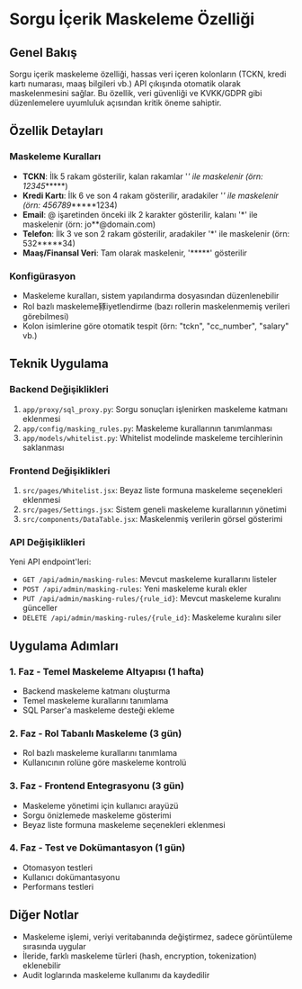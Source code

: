 # Sorgu İçerik Maskeleme Özelliği

## Genel Bakış
Sorgu içerik maskeleme özelliği, hassas veri içeren kolonların (TCKN, kredi kartı numarası, maaş bilgileri vb.) API çıkışında otomatik olarak maskelenmesini sağlar. Bu özellik, veri güvenliği ve KVKK/GDPR gibi düzenlemelere uyumluluk açısından kritik öneme sahiptir.

## Özellik Detayları

### Maskeleme Kuralları
- **TCKN**: İlk 5 rakam gösterilir, kalan rakamlar '*' ile maskelenir (örn: 12345******)
- **Kredi Kartı**: İlk 6 ve son 4 rakam gösterilir, aradakiler '*' ile maskelenir (örn: 456789******1234)
- **Email**: @ işaretinden önceki ilk 2 karakter gösterilir, kalanı '*' ile maskelenir (örn: jo**@domain.com)
- **Telefon**: İlk 3 ve son 2 rakam gösterilir, aradakiler '*' ile maskelenir (örn: 532*****34)
- **Maaş/Finansal Veri**: Tam olarak maskelenir, '*****' gösterilir

### Konfigürasyon
- Maskeleme kuralları, sistem yapılandırma dosyasından düzenlenebilir
- Rol bazlı maskeleme豩iyetlendirme (bazı rollerin maskelenmemiş verileri görebilmesi)
- Kolon isimlerine göre otomatik tespit (örn: "tckn", "cc_number", "salary" vb.)

## Teknik Uygulama

### Backend Değişiklikleri
1. `app/proxy/sql_proxy.py`: Sorgu sonuçları işlenirken maskeleme katmanı eklenmesi
2. `app/config/masking_rules.py`: Maskeleme kurallarının tanımlanması
3. `app/models/whitelist.py`: Whitelist modelinde maskeleme tercihlerinin saklanması

### Frontend Değişiklikleri
1. `src/pages/Whitelist.jsx`: Beyaz liste formuna maskeleme seçenekleri eklenmesi
2. `src/pages/Settings.jsx`: Sistem geneli maskeleme kurallarının yönetimi
3. `src/components/DataTable.jsx`: Maskelenmiş verilerin görsel gösterimi

### API Değişiklikleri
Yeni API endpoint'leri:
- `GET /api/admin/masking-rules`: Mevcut maskeleme kurallarını listeler
- `POST /api/admin/masking-rules`: Yeni maskeleme kuralı ekler
- `PUT /api/admin/masking-rules/{rule_id}`: Mevcut maskeleme kuralını günceller
- `DELETE /api/admin/masking-rules/{rule_id}`: Maskeleme kuralını siler

## Uygulama Adımları

### 1. Faz - Temel Maskeleme Altyapısı (1 hafta)
- Backend maskeleme katmanı oluşturma
- Temel maskeleme kurallarını tanımlama
- SQL Parser'a maskeleme desteği ekleme

### 2. Faz - Rol Tabanlı Maskeleme (3 gün)
- Rol bazlı maskeleme kurallarını tanımlama
- Kullanıcının rolüne göre maskeleme kontrolü

### 3. Faz - Frontend Entegrasyonu (3 gün)
- Maskeleme yönetimi için kullanıcı arayüzü
- Sorgu önizlemede maskeleme gösterimi
- Beyaz liste formuna maskeleme seçenekleri eklenmesi

### 4. Faz - Test ve Dokümantasyon (1 gün)
- Otomasyon testleri
- Kullanıcı dokümantasyonu
- Performans testleri

## Diğer Notlar
- Maskeleme işlemi, veriyi veritabanında değiştirmez, sadece görüntüleme sırasında uygular
- İleride, farklı maskeleme türleri (hash, encryption, tokenization) eklenebilir
- Audit loglarında maskeleme kullanımı da kaydedilir